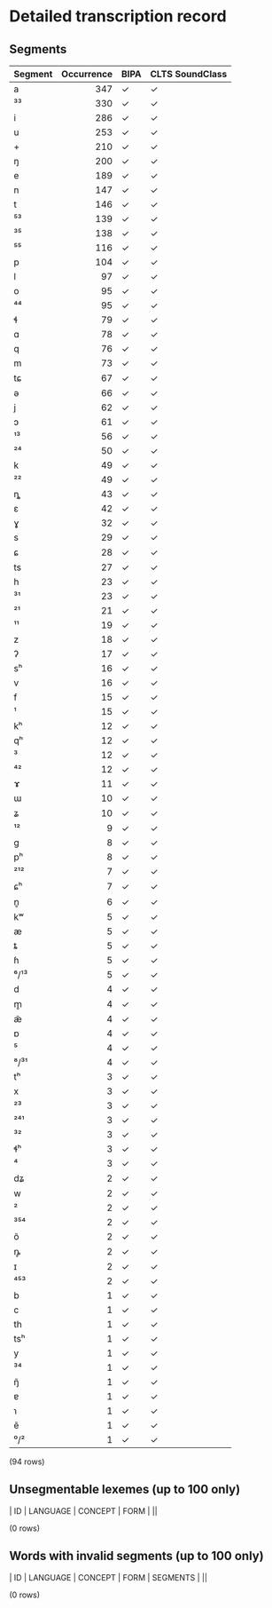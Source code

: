 
# Detailed transcription record

## Segments

| Segment | Occurrence | BIPA | CLTS SoundClass |
|:----------|-------------:|:-------|:------------------|
| a | 347 | ✓ | ✓ |
| ³³ | 330 | ✓ | ✓ |
| i | 286 | ✓ | ✓ |
| u | 253 | ✓ | ✓ |
| + | 210 | ✓ | ✓ |
| ŋ | 200 | ✓ | ✓ |
| e | 189 | ✓ | ✓ |
| n | 147 | ✓ | ✓ |
| t | 146 | ✓ | ✓ |
| ⁵³ | 139 | ✓ | ✓ |
| ³⁵ | 138 | ✓ | ✓ |
| ⁵⁵ | 116 | ✓ | ✓ |
| p | 104 | ✓ | ✓ |
| l | 97 | ✓ | ✓ |
| o | 95 | ✓ | ✓ |
| ⁴⁴ | 95 | ✓ | ✓ |
| ɬ | 79 | ✓ | ✓ |
| ɑ | 78 | ✓ | ✓ |
| q | 76 | ✓ | ✓ |
| m | 73 | ✓ | ✓ |
| tɕ | 67 | ✓ | ✓ |
| ə | 66 | ✓ | ✓ |
| j | 62 | ✓ | ✓ |
| ɔ | 61 | ✓ | ✓ |
| ¹³ | 56 | ✓ | ✓ |
| ²⁴ | 50 | ✓ | ✓ |
| k | 49 | ✓ | ✓ |
| ²² | 49 | ✓ | ✓ |
| ȵ | 43 | ✓ | ✓ |
| ɛ | 42 | ✓ | ✓ |
| ɣ | 32 | ✓ | ✓ |
| s | 29 | ✓ | ✓ |
| ɕ | 28 | ✓ | ✓ |
| ts | 27 | ✓ | ✓ |
| h | 23 | ✓ | ✓ |
| ³¹ | 23 | ✓ | ✓ |
| ²¹ | 21 | ✓ | ✓ |
| ¹¹ | 19 | ✓ | ✓ |
| z | 18 | ✓ | ✓ |
| ʔ | 17 | ✓ | ✓ |
| sʰ | 16 | ✓ | ✓ |
| v | 16 | ✓ | ✓ |
| f | 15 | ✓ | ✓ |
| ¹ | 15 | ✓ | ✓ |
| kʰ | 12 | ✓ | ✓ |
| qʰ | 12 | ✓ | ✓ |
| ³ | 12 | ✓ | ✓ |
| ⁴² | 12 | ✓ | ✓ |
| ɤ | 11 | ✓ | ✓ |
| ɯ | 10 | ✓ | ✓ |
| ʑ | 10 | ✓ | ✓ |
| ¹² | 9 | ✓ | ✓ |
| g | 8 | ✓ | ✓ |
| pʰ | 8 | ✓ | ✓ |
| ²¹² | 7 | ✓ | ✓ |
| ɕʰ | 7 | ✓ | ✓ |
| n̥ | 6 | ✓ | ✓ |
| kʷ | 5 | ✓ | ✓ |
| æ | 5 | ✓ | ✓ |
| ȶ | 5 | ✓ | ✓ |
| ɦ | 5 | ✓ | ✓ |
| ⁶/¹³ | 5 | ✓ | ✓ |
| d | 4 | ✓ | ✓ |
| m̥ | 4 | ✓ | ✓ |
| æ̃ | 4 | ✓ | ✓ |
| ɒ | 4 | ✓ | ✓ |
| ⁵ | 4 | ✓ | ✓ |
| ⁸/³¹ | 4 | ✓ | ✓ |
| tʰ | 3 | ✓ | ✓ |
| x | 3 | ✓ | ✓ |
| ²³ | 3 | ✓ | ✓ |
| ²⁴¹ | 3 | ✓ | ✓ |
| ³² | 3 | ✓ | ✓ |
| ɬʰ | 3 | ✓ | ✓ |
| ⁴ | 3 | ✓ | ✓ |
| dʑ | 2 | ✓ | ✓ |
| w | 2 | ✓ | ✓ |
| ² | 2 | ✓ | ✓ |
| ³⁵⁴ | 2 | ✓ | ✓ |
| õ | 2 | ✓ | ✓ |
| ȵ̥ | 2 | ✓ | ✓ |
| ɪ | 2 | ✓ | ✓ |
| ⁴⁵³ | 2 | ✓ | ✓ |
| b | 1 | ✓ | ✓ |
| c | 1 | ✓ | ✓ |
| th | 1 | ✓ | ✓ |
| tsʰ | 1 | ✓ | ✓ |
| y | 1 | ✓ | ✓ |
| ³⁴ | 1 | ✓ | ✓ |
| ŋ̃ | 1 | ✓ | ✓ |
| ɐ | 1 | ✓ | ✓ |
| ɿ | 1 | ✓ | ✓ |
| ẽ | 1 | ✓ | ✓ |
| ⁰/² | 1 | ✓ | ✓ |

(94 rows)



## Unsegmentable lexemes (up to 100 only)

| ID | LANGUAGE | CONCEPT | FORM |
||

(0 rows)



## Words with invalid segments (up to 100 only)

| ID | LANGUAGE | CONCEPT | FORM | SEGMENTS |
||

(0 rows)



